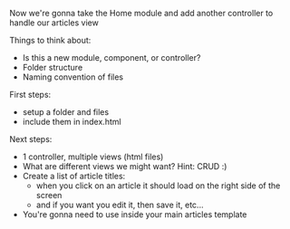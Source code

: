 Now we're gonna take the Home module and add another controller to handle our articles view

Things to think about:
- Is this a new module, component, or controller?
- Folder structure
- Naming convention of files

First steps:
- setup a folder and files
- include them in index.html

Next steps:
- 1 controller, multiple views (html files)
- What are different views we might want? Hint: CRUD :)
- Create a list of article titles:
    - when you click on an article it should load on the right side of the screen
    - and if you want you edit it, then save it, etc...
- You're gonna need to use <ui-view></ui-view> inside your main articles template